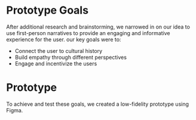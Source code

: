 # Prototype Goals
After additional research and brainstorming, we narrowed in on our idea to use first-person narratives to provide an engaging and informative experience for the user. 
our key goals were to:
* Connect the user to cultural history
* Build empathy through different perspectives
* Engage and incentivize the users

# Prototype
To achieve and test these goals, we created a low-fidelity prototype using Figma.

